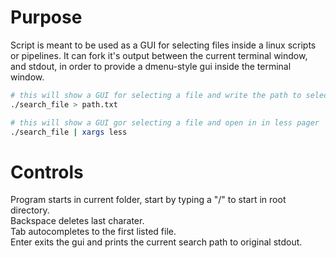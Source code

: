 # Purpose
Script is meant to be used as a GUI for selecting files inside a linux scripts or pipelines.
It can fork it's output between the current terminal window, and stdout, in order to provide a dmenu-style gui inside the terminal window.
```bash
# this will show a GUI for selecting a file and write the path to selected file to path.txt 
./search_file > path.txt

# this will show a GUI gor selecting a file and open in in less pager
./search_file | xargs less
```

# Controls
Program starts in current folder, start by typing a "/" to start in root directory.<br/>
Backspace deletes last charater.<br/>
Tab autocompletes to the first listed file.<br/>
Enter exits the gui and prints the current search path to original stdout.<br/>
